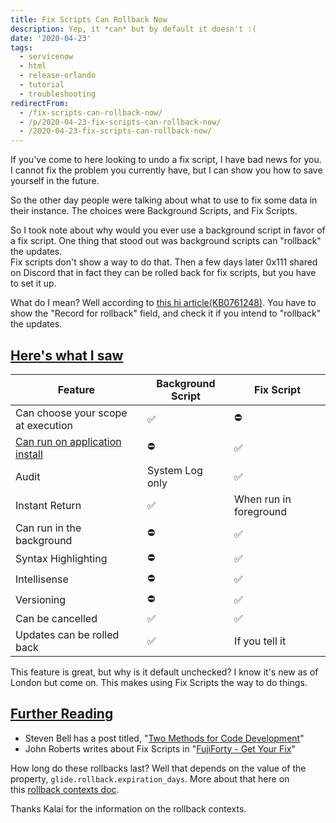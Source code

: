 ```yaml
---
title: Fix Scripts Can Rollback Now
description: Yep, it *can* but by default it doesn't :(
date: '2020-04-23'
tags:
  - servicenow
  - html
  - release-orlando
  - tutorial
  - troubleshooting
redirectFrom:
  - /fix-scripts-can-rollback-now/
  - /p/2020-04-23-fix-scripts-can-rollback-now/ 
  - /2020-04-23-fix-scripts-can-rollback-now/
---
```


<!--StartFragment-->

If you've come to here looking to undo a fix script, I have bad news for you. I cannot fix the problem you currently have, but I can show you how to save yourself in the future.

So the other day people were talking about what to use to fix some data in their instance. The choices were Background Scripts, and Fix Scripts.

So I took note about why would you ever use a background script in favor of a fix script. One thing that stood out was background scripts can "rollback" the updates.\
Fix scripts don't show a way to do that. Then a few days later 0x111 shared on Discord that in fact they can be rolled back for fix scripts, but you have to set it up.

What do I mean? Well according to [this hi article(KB0761248)](https://hi.service-now.com/kb_view.do?sysparm_article=KB0761248). You have to show the "Record for rollback" field, and check it if you intend to "rollback" the updates.

## [Here's what I saw](https://jace.pro/post/2020-04-23-fix-scripts-can-rollback-now/#heres-what-i-saw)

| Feature                                                                                                                                    | Background Script  | Fix Script             |
| ------------------------------------------------------------------------------------------------------------------------------------------ | ------------------ | ---------------------- |
| Can choose your scope at execution                                                                                                         | :white_check_mark: | :no_entry:             |
| [Can run on application install](https://community.servicenow.com/community?id=community_question&sys_id=67610b29db98dbc01dcaf3231f9619a0) | :no_entry:         | :white_check_mark:     |
| Audit                                                                                                                                      | System Log only    | :white_check_mark:     |
| Instant Return                                                                                                                             | :white_check_mark: | When run in foreground |
| Can run in the background                                                                                                                  | :no_entry:         | :white_check_mark:     |
| Syntax Highlighting                                                                                                                        | :no_entry:         | :white_check_mark:     |
| Intellisense                                                                                                                               | :no_entry:         | :white_check_mark:     |
| Versioning                                                                                                                                 | :no_entry:         | :white_check_mark:     |
| Can be cancelled                                                                                                                           | :white_check_mark: | :white_check_mark:     |
| Updates can be rolled back                                                                                                                 | :white_check_mark: | If you tell it         |

This feature is great, but why is it default unchecked? I know it's new as of London but come on. This makes using Fix Scripts the way to do things.

## [Further Reading](https://jace.pro/post/2020-04-23-fix-scripts-can-rollback-now/#further-reading)

* Steven Bell has a post titled, "[Two Methods for Code Development](https://community.servicenow.com/community?id=community_blog&sys_id=e81eae2ddbd0dbc01dcaf3231f96194f)"
* John Roberts writes about Fix Scripts in "[FujiForty - Get Your Fix](http://www.cavucode.com/blog/2015/4/12/fujiforty-get-your-fix)"

How long do these rollbacks last? Well that depends on the value of the property, `glide.rollback.expiration_days`. More about that here on this [rollback contexts doc](https://docs.servicenow.com/bundle/orlando-platform-administration/page/administer/table-administration/concept/rollback-contexts.html).

Thanks Kalai for the information on the rollback contexts.

<!--EndFragment-->